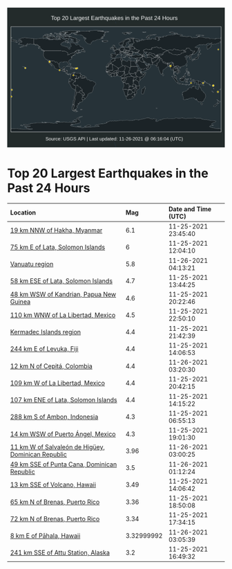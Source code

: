 ![Map](./map.png)

# Top 20 Largest Earthquakes in the Past 24 Hours

| Location | Mag | Date and Time (UTC) |
|:---|:---|:---|
| [19 km NNW of Hakha, Myanmar](https://earthquake.usgs.gov/earthquakes/eventpage/us7000fx45) | 6.1 | 11-25-2021 23:45:40 |
| [75 km E of Lata, Solomon Islands](https://earthquake.usgs.gov/earthquakes/eventpage/us7000fwzz) | 6 | 11-25-2021 12:04:10 |
| [Vanuatu region](https://earthquake.usgs.gov/earthquakes/eventpage/us7000fx5p) | 5.8 | 11-26-2021 04:13:21 |
| [58 km ESE of Lata, Solomon Islands](https://earthquake.usgs.gov/earthquakes/eventpage/us7000fx0g) | 4.7 | 11-25-2021 13:44:25 |
| [48 km WSW of Kandrian, Papua New Guinea](https://earthquake.usgs.gov/earthquakes/eventpage/us7000fx37) | 4.6 | 11-25-2021 20:22:46 |
| [110 km WNW of La Libertad, Mexico](https://earthquake.usgs.gov/earthquakes/eventpage/us7000fx3w) | 4.5 | 11-25-2021 22:50:10 |
| [Kermadec Islands region](https://earthquake.usgs.gov/earthquakes/eventpage/us7000fx3l) | 4.4 | 11-25-2021 21:42:39 |
| [244 km E of Levuka, Fiji](https://earthquake.usgs.gov/earthquakes/eventpage/us7000fx0n) | 4.4 | 11-25-2021 14:06:53 |
| [12 km N of Cepitá, Colombia](https://earthquake.usgs.gov/earthquakes/eventpage/us7000fx5d) | 4.4 | 11-26-2021 03:20:30 |
| [109 km W of La Libertad, Mexico](https://earthquake.usgs.gov/earthquakes/eventpage/us7000fx39) | 4.4 | 11-25-2021 20:42:15 |
| [107 km ENE of Lata, Solomon Islands](https://earthquake.usgs.gov/earthquakes/eventpage/us7000fx0s) | 4.4 | 11-25-2021 14:15:22 |
| [288 km S of Ambon, Indonesia](https://earthquake.usgs.gov/earthquakes/eventpage/us7000fwyy) | 4.3 | 11-25-2021 06:55:13 |
| [14 km WSW of Puerto Ángel, Mexico](https://earthquake.usgs.gov/earthquakes/eventpage/us7000fx2y) | 4.3 | 11-25-2021 19:01:30 |
| [11 km W of Salvaleón de Higüey, Dominican Republic](https://earthquake.usgs.gov/earthquakes/eventpage/pr2021330001) | 3.96 | 11-26-2021 03:00:25 |
| [49 km SSE of Punta Cana, Dominican Republic](https://earthquake.usgs.gov/earthquakes/eventpage/pr2021330000) | 3.5 | 11-26-2021 01:12:24 |
| [13 km SSE of Volcano, Hawaii](https://earthquake.usgs.gov/earthquakes/eventpage/hv72811222) | 3.49 | 11-25-2021 14:06:42 |
| [65 km N of Brenas, Puerto Rico](https://earthquake.usgs.gov/earthquakes/eventpage/pr2021329012) | 3.36 | 11-25-2021 18:50:08 |
| [72 km N of Brenas, Puerto Rico](https://earthquake.usgs.gov/earthquakes/eventpage/pr2021329011) | 3.34 | 11-25-2021 17:34:15 |
| [8 km E of Pāhala, Hawaii](https://earthquake.usgs.gov/earthquakes/eventpage/hv72811887) | 3.32999992 | 11-26-2021 03:05:39 |
| [241 km SSE of Attu Station, Alaska](https://earthquake.usgs.gov/earthquakes/eventpage/us7000fx2g) | 3.2 | 11-25-2021 16:49:32 |
